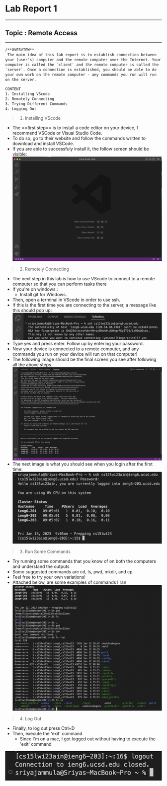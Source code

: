 # Lab Report 1
---
## Topic : Remote Access
---

```
/**OVERVIEW**
 The main idea of this lab report is to establish connection between your (user's) computer and the remote computer over the Internet. Your computer is called the `client` and the remote computer is called the `server`. Once a connection is established, you should be able to do your own work on the remote computer - any commands you run will run on the server. 
```

```
CONTENT
1. Installing VScode
2. Remotely Connecting
3. Trying Different Commands
4. Logging Out
```

> 1. Installing VScode

- The ==first step== is to install a code editor on your device, I recommend VSCode or Visual Studio Code.
- To do so, go to their website and follow the commands written to download and install VSCode.
- If you are able to successfuly install it, the follow screen should be visible:
![Image](first.png)


> 2. Remotely Connecting

- The next step in this lab is how to use VScode to connect to a remote computer so that you can perform tasks there
- If you're on windows : 
  - Install git for Windows.
- Then, open a terminal in VScode in order to use ssh.
- If this is the first time you are connecting to the server, a message like this should pop up:
 ![Image](x.png)
- Type yes and press enter. Follow up by entering your password.
- Now your device is connected to a remote computer, and any commands you run on your device will run on that computer! 
- The following image should be the final screen you see after following all the above steps.
 ![Image](second.png)
- The next image is what you should see when you login after the first time: 
 ![Image](fourth.png)
 

> 3. Run Some Commands

- Try running some commands that you know of on both the computers and understand the outputs
- Some suggested commands are cd, ls, pwd, mkdir, and cp 
- Feel free to try your own variations!
- Attached below, are some examples of commands I ran
![Image](third.png)


> 4. Log Out

- Finally, to log out press Ctrl+D
- Then, execute the 'exit' command
    - Since I'm on a mac, I got logged out without having to execute the 'exit' command    

![Image](fifth.png)
